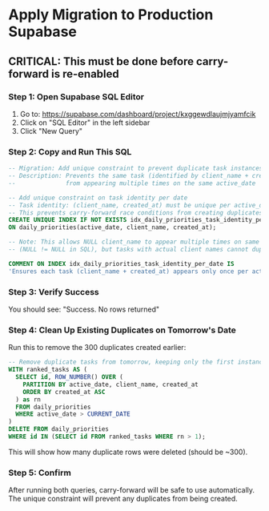 # Apply Migration to Production Supabase

## CRITICAL: This must be done before carry-forward is re-enabled

### Step 1: Open Supabase SQL Editor
1. Go to: https://supabase.com/dashboard/project/kxggewdlaujmjyamfcik
2. Click on "SQL Editor" in the left sidebar
3. Click "New Query"

### Step 2: Copy and Run This SQL

```sql
-- Migration: Add unique constraint to prevent duplicate task instances
-- Description: Prevents the same task (identified by client_name + created_at)
--              from appearing multiple times on the same active_date

-- Add unique constraint on task identity per date
-- Task identity: (client_name, created_at) must be unique per active_date
-- This prevents carry-forward race conditions from creating duplicates
CREATE UNIQUE INDEX IF NOT EXISTS idx_daily_priorities_task_identity_per_date
ON daily_priorities(active_date, client_name, created_at);

-- Note: This allows NULL client_name to appear multiple times on same date
-- (NULL != NULL in SQL), but tasks with actual client names cannot duplicate

COMMENT ON INDEX idx_daily_priorities_task_identity_per_date IS
'Ensures each task (client_name + created_at) appears only once per active_date. Prevents carry-forward duplicates.';
```

### Step 3: Verify Success
You should see: "Success. No rows returned"

### Step 4: Clean Up Existing Duplicates on Tomorrow's Date
Run this to remove the 300 duplicates created earlier:

```sql
-- Remove duplicate tasks from tomorrow, keeping only the first instance
WITH ranked_tasks AS (
  SELECT id, ROW_NUMBER() OVER (
    PARTITION BY active_date, client_name, created_at
    ORDER BY created_at ASC
  ) as rn
  FROM daily_priorities
  WHERE active_date > CURRENT_DATE
)
DELETE FROM daily_priorities
WHERE id IN (SELECT id FROM ranked_tasks WHERE rn > 1);
```

This will show how many duplicate rows were deleted (should be ~300).

### Step 5: Confirm
After running both queries, carry-forward will be safe to use automatically.
The unique constraint will prevent any duplicates from being created.
